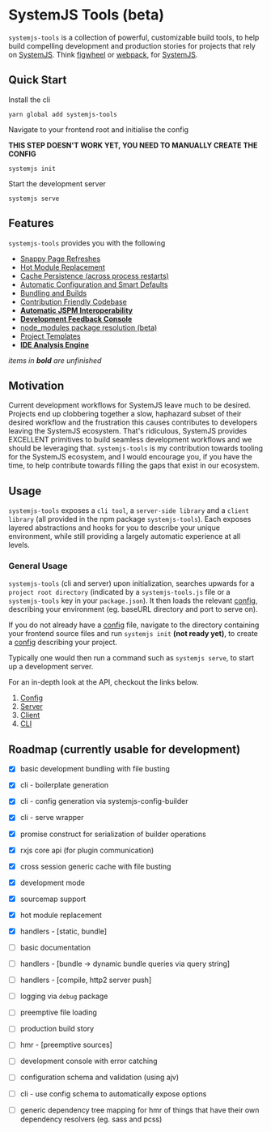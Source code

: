 # SystemJS Tools (beta)
`systemjs-tools` is a collection of powerful, customizable build tools,
to help build compelling development and production stories for projects
that rely on [SystemJS](https://github.com/systemjs/systemjs). Think [figwheel](https://github.com/bhauman/lein-figwheel)
or [webpack](https://webpack.github.io/), for [SystemJS](https://github.com/systemjs/systemjs).

## Quick Start

Install the cli

`yarn global add systemjs-tools`

Navigate to your frontend root and initialise the config

**THIS STEP DOESN'T WORK YET, YOU NEED TO MANUALLY CREATE THE CONFIG**

`systemjs init`

Start the development server

`systemjs serve`

## Features

`systemjs-tools` provides you with the following

- [Snappy Page Refreshes](./docs/features.md#snappy-page-refreshes)
- [Hot Module Replacement](./docs/features.md#hot-module-replacement)
- [Cache Persistence (across process restarts)](./docs/features.md#cache-persistence)
- [Automatic Configuration and Smart Defaults](./docs/features.md#automatic-configuration-and-smart-defaults)
- [Bundling and Builds](./docs/features.md#bundling-and-builds)
- [Contribution Friendly Codebase](./docs/features.md#contribution-friendly-codebase)
- [**Automatic JSPM Interoperability**](./docs/features.md#automatic-jspm-interoperability)
- [**Development Feedback Console**](./docs/features.md#development-feedback-console)
- [node_modules package resolution (beta)](./docs/features.md#node_modules-package-resolution-beta)
- [Project Templates](./docs/features.md#project-templates)
- [**IDE Analysis Engine**](./docs/features.md#ide-analysis-engine)

*items in* ***bold*** *are unfinished*

## Motivation
Current development workflows for SystemJS leave much to
be desired. Projects end up clobbering together a slow, haphazard subset of
their desired workflow and the frustration this causes contributes to developers leaving the
SystemJS ecosystem. That's ridiculous, SystemJS provides EXCELLENT
primitives to build seamless development workflows and we should be
leveraging that. `systemjs-tools` is my contribution towards tooling for
the SystemJS ecosystem, and I would encourage you, if you have the time,
to help contribute towards filling the gaps that exist in our ecosystem.

## Usage
`systemjs-tools` exposes a `cli tool`, a `server-side library` and a `client
library` (all provided in the npm package `systemjs-tools`). Each exposes
layered abstractions and hooks for you to describe your unique environment,
while still providing a largely automatic experience at all levels.

### General Usage
`systemjs-tools` (cli and server) upon initialization, searches upwards for
a `project root directory` (indicated by a `systemjs-tools.js` file or a `systemjs-tools`
key in your `package.json`). It then loads the relevant [config](./docs/config.md),
describing your environment (eg. baseURL directory and port to serve on).

If you do not already have a [config](./docs/config.md) file, navigate to the directory containing
your frontend source files and run `systemjs init` **(not ready yet)**,
to create a [config](./docs/config.md) describing your project.

Typically one would then run a command such as `systemjs serve`, to start
up a development server.

For an in-depth look at the API, checkout the links below.

1. [Config](./docs/config.md)
2. [Server](./docs/server.md)
3. [Client](./docs/client.md)
4. [CLI](./docs/cli.md)

## Roadmap (currently usable for development)
- [x] basic development bundling with file busting
- [x] cli - boilerplate generation
- [x] cli - config generation via systemjs-config-builder
- [x] cli - serve wrapper
- [x] promise construct for serialization of builder operations
- [x] rxjs core api (for plugin communication)
- [x] cross session generic cache with file busting
- [x] development mode
- [x] sourcemap support
- [x] hot module replacement
- [x] handlers - [static, bundle]
- [ ] basic documentation
- [ ] handlers - [bundle -> dynamic bundle queries via query string]
- [ ] handlers - [compile, http2 server push]
- [ ] logging via `debug` package
- [ ] preemptive file loading
- [ ] production build story
- [ ] hmr - [preemptive sources]
- [ ] development console with error catching
- [ ] configuration schema and validation (using ajv)
- [ ] cli - use config schema to automatically expose options
- [ ] generic dependency tree mapping for hmr of things that have their
      own dependency resolvers (eg. sass and pcss)


